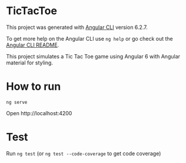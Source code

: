 # TicTacToe

This project was generated with [Angular CLI](https://github.com/angular/angular-cli) version 6.2.7.

To get more help on the Angular CLI use `ng help` or go check out the [Angular CLI README](https://github.com/angular/angular-cli/blob/master/README.md).

This project simulates a Tic Tac Toe game using Angular 6 with Angular material for styling.

# How to run
`ng serve`

Open http://localhost:4200

# Test
Run `ng test` (or `ng test --code-coverage` to get code coverage)
